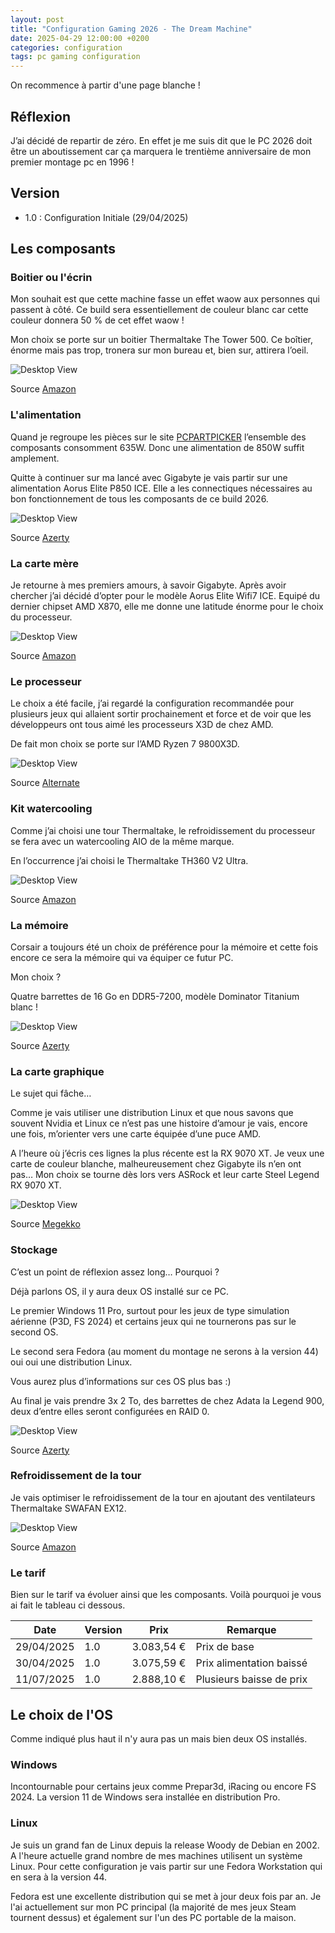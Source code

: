 ```yaml
---
layout: post
title: "Configuration Gaming 2026 - The Dream Machine"
date: 2025-04-29 12:00:00 +0200
categories: configuration
tags: pc gaming configuration
---
```


On recommence à partir d'une page blanche !

## Réflexion

J’ai décidé de repartir de zéro. En effet je me suis dit que le PC 2026 doit être un aboutissement car ça marquera le trentième anniversaire de mon premier montage pc en 1996 !

## Version

- 1.0 : Configuration Initiale (29/04/2025)

## Les composants

### Boitier ou l'écrin

Mon souhait est que cette machine fasse un effet waow aux personnes qui passent à côté. Ce build sera essentiellement de couleur blanc car cette couleur donnera 50 % de cet effet waow !

Mon choix se porte sur un boitier Thermaltake The Tower 500. Ce boîtier, énorme mais pas trop, tronera sur mon bureau et, bien sur, attirera l’oeil.

![Desktop View](https://m.media-amazon.com/images/I/51xaLIY47jL._AC_SL1200_.jpg)

Source [Amazon](https://www.amazon.com.be/dp/B0B2X3DKFQ?tag=pcppbe-21&linkCode=ogi&th=1&psc=1)

### L'alimentation

Quand je regroupe les pièces sur le site [PCPARTPICKER](https://be.pcpartpicker.com/list/mpHLHW) l’ensemble des composants consomment 635W. Donc une alimentation de 850W suffit amplement.

Quitte à continuer sur ma lancé avec Gigabyte je vais partir sur une alimentation Aorus Elite P850 ICE. Elle a les connectiques nécessaires au bon fonctionnement de tous les composants de ce build 2026.

![Desktop View](https://azerty.nl/media/catalog/product/T/l/Tlm1cc.7674062_b2b87987fea3550a9b06d2208ba09e7b-c8427f9f_1.png?quality=80&bg-color=255,255,255&fit=bounds&height=&width=&canvas=:&format=jpeg)

Source [Azerty](https://azerty.nl/product/gigabyte-aorus-elite-p850w-white-voeding/8674062?channable=03c15a736b75003836373430363217&utm_campaign=&utm_content=&utm_source=pcpartpickerbe&utm_medium=referral&utm_term=)

### La carte mère

Je retourne à mes premiers amours, à savoir Gigabyte. Après avoir chercher j’ai décidé d’opter pour le modèle Aorus Elite Wifi7 ICE. Equipé du dernier chipset AMD X870, elle me donne une latitude énorme pour le choix du processeur.

![Desktop View](https://m.media-amazon.com/images/I/81bEtXvsRZL._AC_SL1500_.jpg)

Source [Amazon](https://www.amazon.com.be/dp/B0DFQCTYT6?tag=pcppbe-21&linkCode=ogi&th=1&psc=1)

### Le processeur

Le choix a été facile, j’ai regardé la configuration recommandée pour plusieurs jeux qui allaient sortir prochainement et force et de voir que les développeurs ont tous aimé les processeurs X3D de chez AMD.

De fait mon choix se porte sur l’AMD Ryzen 7 9800X3D.

![Desktop View](https://www.alternate.be/p/o/5/0/AMD_Ryzen_7_9800X3D__4_7_GHz__5_2_GHz_Turbo_Boost__socket_AM5_processor@@100093605.jpg)

Source [Alternate](https://www.alternate.be/AMD/Ryzen-7-9800X3D-4-7-GHz-(5-2-GHz-Turbo-Boost)-socket-AM5-processor/html/product/100093605?utm_source=Google&utm_medium=cpc&utm_campaign=Google_Processor&utm_term=HR7A92&partner=daisycon&utm_source=daisycon)

### Kit watercooling

Comme j’ai choisi une tour Thermaltake, le refroidissement du processeur se fera avec un watercooling AIO de la même marque.

En l’occurrence j’ai choisi le Thermaltake TH360 V2 Ultra.

![Desktop View](https://m.media-amazon.com/images/I/61l8PZedD4L._SL1500_.jpg)

Source [Amazon](https://www.amazon.com.be/dp/B0CH5QRJ5N?tag=pcppbe-21&linkCode=ogi&th=1&psc=1)

### La mémoire

Corsair a toujours été un choix de préférence pour la mémoire et cette fois encore ce sera la mémoire qui va équiper ce futur PC.

Mon choix ?

Quatre barrettes de 16 Go en DDR5-7200, modèle Dominator Titanium blanc !

![Desktop View](https://azerty.nl/media/catalog/product/J/d/JdkX9i.7d00da20fa0d0cef7ab601b62de3ad05-75fca6bd_1.jpg?quality=80&bg-color=255,255,255&fit=bounds&height=&width=&canvas=:)

Source [Azerty](https://azerty.nl/product/corsair-dominator-titanium-rgb-white-geheugen/6170463?channable=03c15a736b750036313730343633a9&utm_campaign=&utm_content=&utm_source=pcpartpickerbe&utm_medium=referral&utm_term=)

### La carte graphique

Le sujet qui fâche…

Comme je vais utiliser une distribution Linux et que nous savons que souvent Nvidia et Linux ce n’est pas une histoire d’amour je vais, encore une fois, m’orienter vers une carte équipée d’une puce AMD.

A l’heure où j’écris ces lignes la plus récente est la RX 9070 XT. Je veux une carte de couleur blanche, malheureusement chez Gigabyte ils n’en ont pas…
Mon choix se tourne dès lors vers ASRock et leur carte Steel Legend RX 9070 XT.

![Desktop View](https://www.megekko.nl/productimg/797979/nw/2_ASRock-Radeon-RX-9070-XT-Steel-Legend-16GB-Videokaart.jpg)

Source [Megekko](https://www.megekko.nl/product/1962/797979/AMD-Videokaarten/ASRock-Radeon-RX-9070-XT-Steel-Legend-16GB-Videokaart)

### Stockage

C’est un point de réflexion assez long… Pourquoi ?

Déjà parlons OS, il y aura deux OS installé sur ce PC.

Le premier Windows 11 Pro, surtout pour les jeux de type simulation aérienne (P3D, FS 2024) et certains jeux qui ne tournerons pas sur le second OS.

Le second sera Fedora (au moment du montage ne serons à la version 44) oui oui une distribution Linux.

Vous aurez plus d’informations sur ces OS plus bas :)

Au final je vais prendre 3x 2 To, des barrettes de chez Adata la Legend 900, deux d’entre elles seront configurées en RAID 0.

![Desktop View](https://azerty.nl/media/catalog/product/o/m/omVvlg.ffd14a15dcfc6b2f7c33223ee56e48df-48ae60f5_1.jpg?quality=80&bg-color=255,255,255&fit=bounds&height=&width=&canvas=:)

Source [Azerty](https://azerty.nl/product/adata-legend-900-2tb-ssd/7515756?channable=03c15a736b750037353135373536c8&utm_campaign=&utm_content=&utm_source=pcpartpickerbe&utm_medium=referral&utm_term=)

### Refroidissement de la tour

Je vais optimiser le refroidissement de la tour en ajoutant des ventilateurs Thermaltake SWAFAN EX12.

![Desktop View](https://m.media-amazon.com/images/I/61ProyG0xyL._SL1500_.jpg)

Source [Amazon](https://www.amazon.com.be/dp/B0BWYFPVQD?tag=pcppbe-21&linkCode=ogi&th=1)

### Le tarif

Bien sur le tarif va évoluer ainsi que les composants. Voilà pourquoi je vous ai fait le tableau ci dessous.

| Date | Version | Prix | Remarque |
| -------- | -------- | -------- | -------- |
| 29/04/2025 | 1.0 | 3.083,54 € | Prix de base |
| 30/04/2025 | 1.0 | 3.075,59 € | Prix alimentation baissé |
| 11/07/2025 | 1.0 | 2.888,10 € | Plusieurs baisse de prix |

## Le choix de l'OS

Comme indiqué plus haut il n'y aura pas un mais bien deux OS installés.

### Windows

Incontournable pour certains jeux comme Prepar3d, iRacing ou encore FS 2024.
La version 11 de Windows sera installée en distribution Pro.

### Linux

Je suis un grand fan de Linux depuis la release Woody de Debian en 2002.
A l'heure actuelle grand nombre de mes machines utilisent un système Linux.
Pour cette configuration je vais partir sur une Fedora Workstation qui en sera à la version 44.

Fedora est une excellente distribution qui se met à jour deux fois par an. Je l'ai actuellement sur mon PC principal (la majorité de mes jeux Steam tournent dessus) et également sur l'un des PC portable de la maison.
